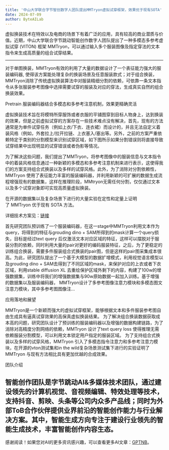 ```yaml
---
title: '中山大学联合字节智创数字人团队提出MMTryon虚拟试穿框架，效果优于现有SOTA'
date: 2024-07-09
author: ByteAILab
---
```


虚拟换装技术在特效以及电商的场景下有着广泛的应用，具有较高的商业潜质与价值。近期，中山大学联合字节跳动智能创作数字人团队提出了一种多模态多参考虚拟试穿 (VITON) 框架 MMTryon，可以通过输入多个服装图像及指定穿法的文本指令来生成高质量的组合试穿结果。

---
对于单图换装，MMTryon有效的利用了大量的数据设计了一个表征能力强大的服装编码器, 使得该方案能处理复杂的换装场景及任意服装款式；对于组合换装，MMTryon消除了传统虚拟换装算法中对服装精细分割的依赖，可依靠一条文本指令从多张服装参考图像中选择需要试穿的服装及对应的穿法，生成真实自然的组合换装效果。

Pretrain 服装编码器结合多模态和多参考注意机制，效果更精确灵活

虚拟换装技术旨在将模特所穿服饰或者衣服的平铺图穿到目标人物身上，达到换装的效果，但是之前虚拟试穿的方案存在一些技术难点没有解决，首先，现有的方法通常是为单件试穿任务（例如上衣/下衣、连衣裙）而设计的，并且无法自定义着装风格（例如，外套拉上/拉开拉链、上衣塞入/塞出等。另外，之前的方案严重依赖特定于类别的分割模型来识别试穿区域，如下图所示如果分割错误则将直接导致试穿结果中出现明显的试穿错误或者伪影等情况。

为了解决这些问题，我们提出了MMTryon，将参考图像中的服装信息与文本指令中的着装风格信息通过一种新颖的多模态和多参考注意机制来进行表示，这使得我们的方案支持组合式换装以及多样的试穿风格。此外，为了消除对分割依赖性，MMTryon 使用了表征能力丰富的服装编码器，并利用新颖的可扩展的数据生成流程增强现有的数据集，这样在推理阶段，MMtryon无需任何分割，仅仅通过文本以及多个试穿对象即可实现高质量虚拟换装。

在开源的数据集以及复杂场景下进行的大量实验在定性和定量上证明了 MMTryon 优于现有 SOTA 方法。

详细技术方案见：[链接](https://arxiv.org/abs/2405.00448)

首先研究团队预训练了一个服装编码器，在这一stage中MMTryon利用文本作为query，将得到的特征与grouding dino + SAM所得到的mask计算一个query损失，目标是经过text query 后仅激活文本对应区域的特征，这样可以摆脱对于服装分割的依赖，同时利用大量的pair对更好的编码服装特征，之后，为了更稳定的训练组合换装，需要多件服装组合式换装的pair图，但是这样的pair图采集成本很高。为此，研究团队提出了一个基于大模型的数据扩增模式，利用视觉语言模型以及grouding dino + SAM去得到了不同区域的mask，来保护对应的上衣或者下衣区域，利用stable diffusion XL 去重绘保护区域外剩下的内容，构建了100w的增强数据集，训练中将我们的增强数据集与90w原始数据一起加入训练。基于增强的数据集以及服装编码器， MMTryon设计了多参考图像注意力模块和多模态图文注意力模块，其中多参考图图像注...

应用落地和展望

MMTryon是一个新颖而强大的虚拟试穿框架，能够根据文本和多件服装参考图自由生成具有逼真试穿效果的高保真虚拟换装结果。 为了解决组合换装数据获取成本高的问题，研究团队设计了预训练的服装编码器以及增强的数据构建链路，为了消除对高精度分割网络的依赖，MMTryon 设计了text query loss 使得推理无需依赖服装分割模型，可以利用文本锁定用户指定的服装区域。 为了支持组合式换装以及多样的试穿风格，MMTryon 引入了多模态指令注意力和多参考注意力模块，在开源的vton测试集和in the wild复杂场景测试集下进行的实验证明了 MMTryon 与现有方法相比具有更加优越的合成效果。

团队介绍

智能创作团队是字节跳动AI&多媒体技术团队，通过建设领先的计算机视觉、音视频编辑、特效处理等技术，支持抖音、剪映、头条等公司内众多产品线；同时为外部ToB合作伙伴提供业界前沿的智能创作能力与行业解决方案。其中，智能生成方向专注于建设行业领先的智能生成技术，丰富智能创作内容生态。
---
感谢阅读！如果您对AI的更多资讯感兴趣，可以查看更多AI文章：[GPTNB](https://gptnb.com)。